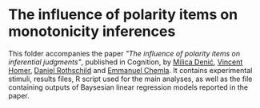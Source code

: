 # The influence of polarity items on monotonicity inferences

This folder accompanies the paper <i>"The influence of polarity items on inferential judgments"</i>, published in Cognition, by [Milica Denić](https://sites.google.com/view/milicadenic/), [Vincent Homer](http://vincenthomer.fr/), [Daniel Rothschild](http://danielrothschild.com/) and [Emmanuel Chemla](http://www.emmanuel.chemla.free.fr/). It contains experimental stimuli, results files, R script used for the main analyses, as well as the file containing outputs of Baysesian linear regression models reported in the paper. 
